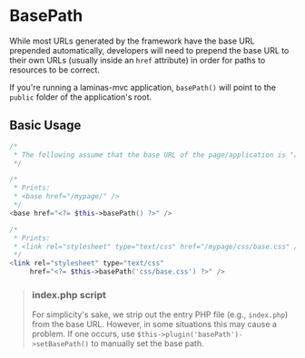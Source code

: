 # BasePath

While most URLs generated by the framework have the base URL prepended
automatically, developers will need to prepend the base URL to their own URLs
(usually inside an `href` attribute) in order for paths to resources to be
correct.

If you're running a laminas-mvc application, `basePath()` will point to the
`public` folder of the application's root.

## Basic Usage

```php
/*
 * The following assume that the base URL of the page/application is "/mypage".
 */

/*
 * Prints:
 * <base href="/mypage/" />
 */
<base href="<?= $this->basePath() ?>" />

/*
 * Prints:
 * <link rel="stylesheet" type="text/css" href="/mypage/css/base.css" />
 */
<link rel="stylesheet" type="text/css"
     href="<?= $this->basePath('css/base.css') ?>" />
```

> ### index.php script
>
> For simplicity's sake, we strip out the entry PHP file (e.g., `index.php`)
> from the base URL. However, in some situations this may cause a problem. If
> one occurs, use `$this->plugin('basePath')->setBasePath()` to manually set the
> base path.
